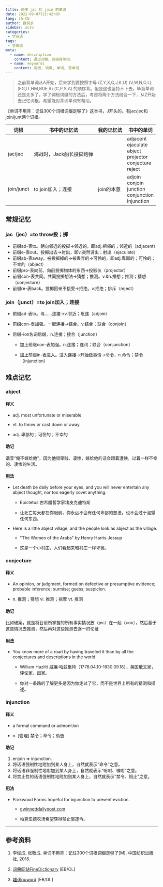 ```yaml
---
title: 词根 jac 和 join 的单词
date: 2022-09-07T21:42:00
lang: zh-CN
author: 我何求
sidebar: auto
categories:
 - 学英语
tags:
 - 学英语
meta:
  - name: description
    content: 通过词根、词缀背单词。
  - name: keywords
    content: 词根, 词缀, 单词, 背单词
---
```


> 之前背单词从A开始，后来学到要按照字母 (Z,Y,X,Q,J,K,U) (V,W,N,O,L) (FG,IT,HM,BDE,R) (C,P,S,A) 的顺序背。但是这也坚持不下去，毕竟单词还是太多了。学了词根词缀的方法后，考虑将两个方法结合一下，从Z开始去记忆词根，希望能对背诵单词有帮助。

《单词不用背：记住300个词根词缀足够了》这本书，J开头的，有jac/jec和join/junt两个词根。

<!-- more -->

| 词根         | 书中的记忆法         | 我的记忆法   | 书中的单词                                                                      |
| ---------- | -------------- | ------- | -------------------------------------------------------------------------- |
| jac/jec    | 海战时，Jack船长投掷炮弹 |         | adjacent<br/>ejaculate<br/>abject<br/>projector<br/>conjecture<br />reject |
| join/junct | to join加入；连接   | join的本意 | adjoin<br/>conjoin<br/>junction<br/>conjunction<br/>injunction             |

## 常规记忆

### jac（jec）=to throw投；掷

- 前缀ad-表to。朝向邻近的投掷→邻近的，即adj.相邻的；邻近的（adjacent）
- 前缀e-表out。投掷出去→射出，即v.突然说出；射出（ejaculate）
- 前缀ab-表away。被投掷掉的→被丢弃的→可怜的，即adj.卑鄙的；可怜的；不幸的（abject）
- 前缀pro-表向前。向前投掷物体的东西→投影仪（projector）
- 前缀con-表共同。共同投掷想法→猜想；推测。v.&n.推想；推测；猜想（conjecture）
- 前缀re-表back。投掷回来不接受→拒绝。v.拒绝；排斥（reject）

### join（junct）=to join加入；连接

- 前缀ad-表to。与……连接→v.邻近；毗连（adjoin）

- 前缀con-表加强。一起连接→结合。v.结合；联合（conjoin）

- 后缀-ion名词后缀，n.连接；接合（junction）
  
  - 加上前缀con-表加强。n.连接；连词；联合（conjunction）
  
  - 加上前缀in-表进入。进入连接→开始做事情→命令，n.命令；禁令（injunction）

## 难点记忆

### abject

#### 释义

- adj. most unfortunate or miserable

- vt. to throw or cast down or away

- adj. 卑鄙的；可怜的；不幸的

#### 助记

谐音“俺不嫁给他”，因为他很卑贱、凄惨，嫁给他的话会跟着遭殃，过着一样不幸的、凄惨的生活。

#### 用法

- Let death be daily before your eyes, and you will never entertain any abject thought, nor too eagerly covet anything.
  
  - Epictetus 古希腊哲学家埃皮克迪特斯
  
  - 让死亡每天都在你眼前，你永远不会有任何卑鄙的想法，也不会过于渴望任何东西。

- Here is a little abject village, and the people look as abject as the village.
  
  - "The Women of the Arabs" by Henry Harris Jessup
  
  - 这是一个小村庄，人们看起来和村庄一样卑微。

### conjecture

#### 释义

- An opinion, or judgment, formed on defective or presumptive evidence; probable inference; surmise; guess; suspicion.

- n. 推测；猜想 vi. 推测；揣摩 vt. 推测

#### 助记

比如破案，就是将目前所掌握的所有事实情况放（jec）在一起（con），然后基于这些情况去推测，然后再对这些推测去逐一的论证

#### 用法

- You know more of a road by having traveled it than by all the conjectures and descriptions in the world.
  
  - William Hazlitt 威廉·哈兹里特（1778.04.10-1830.09.18），英国散文家，评论家，画家。
  
  - 你对一条路的了解更多是因为你走过了它，而不是世界上所有的猜测和描述。

### injunction

#### 释义

- a formal command or admonition

- n. [管理] 禁令；命令；劝告

#### 助记

1. enjoin => injunction.  
2. 将话语强制性地附加到某人身上，自然就表示“命令”之意。  
3. 将话语非强制性地附加到某人身上，自然就表示“吩咐、嘱咐”之意。  
4. 将禁止性的话语强制性地附加到某人身上，自然就表示“禁令、阻止”之意。

#### 用法

- Parkwood Farms hopeful for injunction to prevent eviction. 
  
  - [gwinnettdailypost.com](http://www.gwinnettdailypost.com/news/2012/nov/17/parkwood-farms-hopeful-for-injunction-to-prevent/?news)
  
  - 帕克伍德农场希望获得禁止驱逐令。

---

## 参考资料

1. 李俊成, 张敬成. 单词不用背：记住300个词根词缀足够了[M]. 中国纺织出版社, 2018.

2. [词典网站FineDictionary](https://www.finedictionary.com/) [EB/OL]

3. [趣词quword](https://www.quword.com/) [EB/OL]
